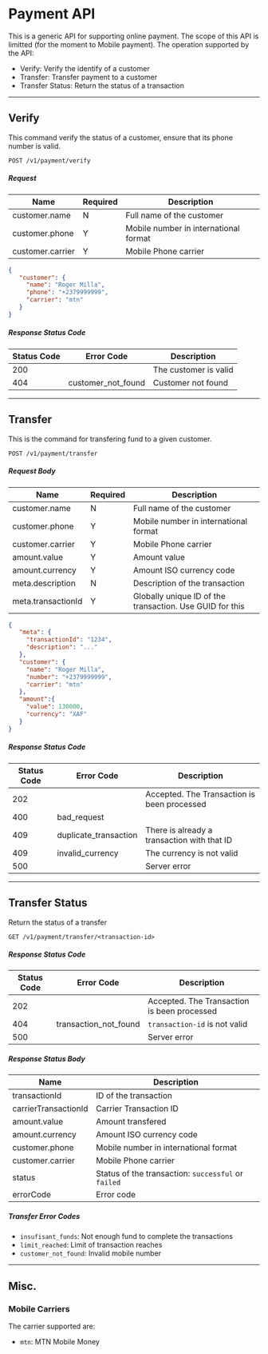# Payment API
This is a generic API for supporting online payment.
The scope of this API is limitted (for the moment to Mobile payment).
The operation supported by the API:
- Verify: Verify the identify of a customer
- Transfer: Transfer payment to a customer
- Transfer Status: Return the status of a transaction

---------------
## Verify
This command verify the status of a customer, ensure that its phone number is valid.
```
POST /v1/payment/verify
```

##### Request
| Name              | Required | Description |
|-------------------|----------|-------------|
| customer.name     | N        | Full name of the customer |
| customer.phone    | Y        | Mobile number in international format |
| customer.carrier  | Y        | Mobile Phone carrier |

```json
{
   "customer": {
     "name": "Roger Milla",
     "phone": "+2379999999",
     "carrier": "mtn"
   }
}
```

##### Response Status Code
| Status Code | Error Code | Description |
|-------------|------------|-------------|
| 200         |            | The customer is valid |
| 404         | customer_not_found | Customer not found |


---------------
## Transfer
This is the command for transfering fund to a given customer.

```
POST /v1/payment/transfer
```

##### Request Body
| Name              | Required | Description |
|-------------------|----------|-------------|
| customer.name     | N        | Full name of the customer |
| customer.phone    | Y        | Mobile number in international format |
| customer.carrier  | Y        | Mobile Phone carrier |
| amount.value      | Y        | Amount value |
| amount.currency   | Y        | Amount ISO currency code |
| meta.description  | N        | Description of the transaction |
| meta.transactionId| Y        | Globally unique ID of the transaction. Use GUID for this |


```json
{
   "meta": {
     "transactionId": "1234",
     "description": "..."
   },
   "customer": {
     "name": "Roger Milla",
     "number": "+2379999999",
     "carrier": "mtn"
   },
   "amount":{
     "value": 130000,
     "currency": "XAF"
   }
}
```

##### Response Status Code
| Status Code | Error Code  | Description |
|-------------|-------------|-------------|
| 202         |             | Accepted. The Transaction is been processed |
| 400         | bad_request | |
| 409         | duplicate_transaction | There is already a transaction with that ID |
| 409         | invalid_currency | The currency is not valid |
| 500         |                  | Server error |


---------------
## Transfer Status
Return the status of a transfer

```
GET /v1/payment/transfer/<transaction-id>
```

##### Response Status Code
| Status Code | Error Code  | Description |
|-------------|-------------|-------------|
| 202         |             | Accepted. The Transaction is been processed |
| 404         | transaction_not_found | `transaction-id` is not valid |
| 500         |                       | Server error |

##### Response Status Body
| Name                 | Description |
|----------------------|-------------|
| transactionId        | ID of the transaction |
| carrierTransactionId | Carrier Transaction ID |
| amount.value         | Amount transfered |
| amount.currency      | Amount ISO currency code |
| customer.phone       | Mobile number in international format |
| customer.carrier     | Mobile Phone carrier |
| status               | Status of the transaction: `successful` or `failed` |
| errorCode            | Error code |

##### Transfer Error Codes
- `insufisant_funds`: Not enough fund to complete the transactions
- `limit_reached`: Limit of transaction reaches
- `customer_not_found`: Invalid mobile number

---------------
## Misc.
### Mobile Carriers
The carrier supported are:
- `mtn`: MTN Mobile Money
